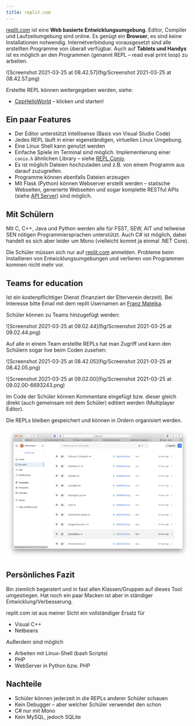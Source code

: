 ```yaml
---
title: replit.com
---
```




[replit.com](https://replit.com) ist eine **Web basierte Entwicklungsumgebung**. Editor, Compiler und Laufzeitumgebung sind online. Es genügt ein **Browser**, es sind keine Installationen notwendig. Internetverbindung vorausgesetzt sind alle erstellten Programme von überall verfügbar. Auch auf **Tablets und Handys** ist es möglich an den Programmen (genannt REPL – read eval print loop) zu arbeiten.

![Screenshot 2021-03-25 at 08.42.57](fig/Screenshot 2021-03-25 at 08.42.57.png)

Erstellte REPL können weitergegeben werden, siehe:

- [CppHelloWorld](https://replit.com/@htlmatejka/CppHelloWorld) – klicken und starten!



## Ein paar Features

- Der Editor unterstützt Intellisense (Basis von Visual Studio Code)
- Jedes REPL läuft in einer eigenständigen, virtuellen Linux Umgebung.
- Eine Linux Shell kann genutzt werden
- Einfache Spiele im Terminal sind möglich. Implementierung einer `conio.h` ähnlichen Library – siehe [REPL Conio](https://replit.com/@htlmatejka/ReplConio).
- Es ist möglich Dateien hochzuladen und z.B. von einem Programm aus darauf zuzugreifen.
- Programme können ebenfalls Dateien erzeugen
- Mit Flask (Python) können Webserver erstellt werden – statische Webseiten, generierte Webseiten und sogar komplette RESTful APIs (siehe [API Server](https://replit.com/@htlmatejka/2103035AHELSGrpAAPIServer#main.py)) sind möglich.



## Mit Schülern

Mit C, C++, Java und Python werden alle für FSST, SEW, AIT und teilweise SEN nötigen Programmiersprachen unterstützt. Auch C# ist möglich, dabei handelt es sich aber leider um Mono (vielleicht kommt ja einmal .NET Core).

Die Schüler müssen sich nur auf [replit.com](https://replit.com) anmelden. Probleme beim Installieren von Entwicklungsumgebungen und verlieren von Programmen kommen nicht mehr vor.



## Teams for education

Ist ein kostenpflichtiger Dienst (finanziert der Elterverein derzeit). Bei Interesse bitte Email mit dem replit Usernamen an [Franz Matejka](franz.matejka@htl-braunau.at).

Schüler können zu Teams hinzugefügt werden:

![Screenshot 2021-03-25 at 09.02.44](fig/Screenshot 2021-03-25 at 09.02.44.png)

Auf alle in einem Team erstellte REPLs hat man Zugriff und kann den Schülern sogar live beim Coden zusehen:

![Screenshot 2021-03-25 at 08.42.05](fig/Screenshot 2021-03-25 at 08.42.05.png)

![Screenshot 2021-03-25 at 09.02.00](fig/Screenshot 2021-03-25 at 09.02.00-6693243.png)



Im Code der Schüler können Kommentare eingefügt bzw. dieser gleich direkt (auch gemeinsam mit dem Schüler) editiert werden (Multiplayer Editor).

Die REPLs bleiben gespeichert und können in Ordern organisiert werden.

![image-20210325183010065](fig/image-20210325183010065.png)

## Persönliches Fazit

Bin ziemlich begeistert und in fast allen Klassen/Gruppen auf dieses Tool umgestiegen. Hat noch ein paar Macken ist aber in ständiger Entwicklung/Verbesserung.

replit.com ist aus meiner Sicht ein vollständiger Ersatz für

- Visual C++
- Netbeans

Außerdem sind möglich

- Arbeiten mit Linux-Shell (bash Scripts)
- PHP
- WebServer in Python bzw. PHP



## Nachteile

- Schüler können jederzeit in die REPLs anderer Schüler schauen
- Kein Debugger – aber welcher Schüler verwendet den schon
- C# nur mit Mono
- Kein MySQL, jedoch SQLite

